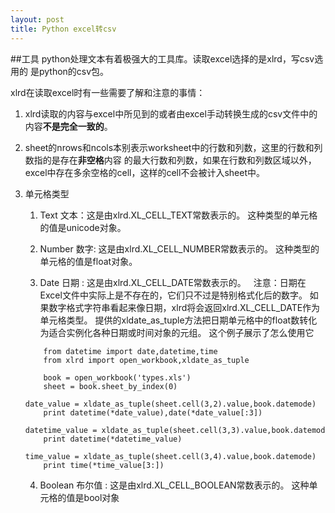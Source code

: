```yaml
---
layout: post
title: Python excel转csv
---
```



##工具
python处理文本有着极强大的工具库。读取excel选择的是xlrd，写csv选用的
是python的csv包。

xlrd在读取excel时有一些需要了解和注意的事情：

1. xlrd读取的内容与excel中所见到的或者由excel手动转换生成的csv文件中的内容**不是完全一致的**。

2. sheet的nrows和ncols本别表示worksheet中的行数和列数，这里的行数和列数指的是存在**非空格**内容
的最大行数和列数，如果在行数和列数区域以外，excel中存在多余空格的cell，这样的cell不会被计入sheet中。

3. 单元格类型

    1. Text 文本：这是由xlrd.XL_CELL_TEXT常数表示的。 这种类型的单元格的值是unicode对象。

    2. Number 数字: 这是由xlrd.XL_CELL_NUMBER常数表示的。 这种类型的单元格的值是float对象。

    3. Date 日期 : 这是由xlrd.XL_CELL_DATE常数表示的。
     
注意：日期在Excel文件中实际上是不存在的，它们只不过是特别格式化后的数字。
如果数字格式字符串看起来像日期，xlrd将会返回xlrd.XL_CELL_DATE作为单元格类型。
提供的xldate_as_tuple方法把日期单元格中的float数转化为适合实例化各种日期或时间对象的元组。
这个例子展示了怎么使用它
    ```
        from datetime import date,datetime,time
        from xlrd import open_workbook,xldate_as_tuple
        
        book = open_workbook('types.xls')
        sheet = book.sheet_by_index(0)
        date_value = xldate_as_tuple(sheet.cell(3,2).value,book.datemode)
        print datetime(*date_value),date(*date_value[:3])
        datetime_value = xldate_as_tuple(sheet.cell(3,3).value,book.datemode)
        print datetime(*datetime_value)
        time_value = xldate_as_tuple(sheet.cell(3,4).value,book.datemode)
        print time(*time_value[3:])
    ```
    4. Boolean 布尔值 : 这是由xlrd.XL_CELL_BOOLEAN常数表示的。 这种单元格的值是bool对象

